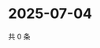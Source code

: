 # 2025-07-04

共 0 条

<!-- BEGIN ZHIHUVIDEO -->
<!-- 最后更新时间 Fri Jul 04 2025 21:25:46 GMT+0800 (China Standard Time) -->

<!-- END ZHIHUVIDEO -->
